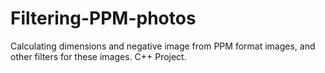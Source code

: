# Filtering-PPM-photos
Calculating dimensions and negative image from PPM format images, and other filters for these images.
C++ Project.
